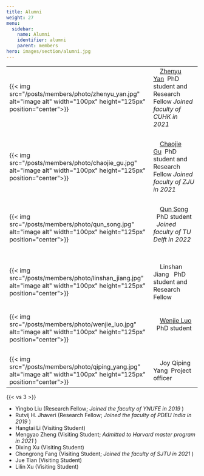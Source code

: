 ```yaml
---
title: Alumni
weight: 27
menu:
  sidebar:
    name: Alumni
    identifier: alumni
    parent: members
hero: images/section/alumni.jpg
---
```

|                                                                                                                        |                                                                                                                                                                                               |
| ---------------------------------------------------------------------------------------------------------------------- | --------------------------------------------------------------------------------------------------------------------------------------------------------------------------------------------- |
| {{< img src="/posts/members/photo/zhenyu_yan.jpg" alt="image alt" width="100px" height="125px" position="center">}}    | &nbsp;&nbsp;&nbsp;&nbsp;[Zhenyu Yan](https://yanzhenyu.com/)&nbsp;&nbsp;PhD student and Research Fellow *Joined faculty of CUHK in 2021*&nbsp;&nbsp;&nbsp;&nbsp;&nbsp;&nbsp;&nbsp;&nbsp;       |
| &nbsp;                                                                                                                 | &nbsp;                                                                                                                                                                                        |
| {{< img src="/posts/members/photo/chaojie_gu.jpg" alt="image alt" width="100px" height="125px" position="center">}}    | &nbsp;&nbsp;&nbsp;&nbsp;[Chaojie Gu](https://chaojiegu.github.io/)&nbsp;&nbsp;PhD student and Research Fellow *Joined faculty of ZJU in 2021* &nbsp;&nbsp;&nbsp;&nbsp;&nbsp;&nbsp;&nbsp;&nbsp; |
| &nbsp;                                                                                                                 | &nbsp;                                                                                                                                                                                        |
| {{< img src="/posts/members/photo/qun_song.jpg" alt="image alt" width="100px" height="125px" position="center">}}      | &nbsp;&nbsp;&nbsp;&nbsp;[Qun Song](https://song-qun.github.io/) &nbsp;&nbsp;PhD student &nbsp;&nbsp;*Joined faculty of TU Delft in 2022* &nbsp;&nbsp;&nbsp;&nbsp;&nbsp;&nbsp;&nbsp;&nbsp;      |
| &nbsp;                                                                                                                 | &nbsp;                                                                                                                                                                                        |
| {{< img src="/posts/members/photo/linshan_jiang.jpg" alt="image alt" width="100px" height="125px" position="center">}} | &nbsp;&nbsp;&nbsp;&nbsp;Linshan Jiang &nbsp;&nbsp;PhD student and Research Fellow                                                                                                             |
| &nbsp;                                                                                                                 | &nbsp;&nbsp;&nbsp;&nbsp;&nbsp;&nbsp;&nbsp;&nbsp;                                                                                                                                              |
| {{< img src="/posts/members/photo/wenjie_luo.jpg" alt="image alt" width="100px" height="125px" position="center">}}    | &nbsp;&nbsp;&nbsp;&nbsp;[Wenjie Luo](https://song-qun.github.io/) &nbsp;&nbsp;PhD student &nbsp;&nbsp; &nbsp;&nbsp;&nbsp;&nbsp;&nbsp;&nbsp;&nbsp;&nbsp;                                          |
| &nbsp;                                                                                                                 | &nbsp;                                                                                                                                                                                        |
| {{< img src="/posts/members/photo/qiping_yang.jpg" alt="image alt" width="100px" height="125px" position="center">}}   | &nbsp;&nbsp;&nbsp;&nbsp;Joy Qiping Yang&nbsp;&nbsp;Project officer&nbsp;&nbsp;&nbsp;&nbsp;&nbsp;&nbsp;&nbsp;&nbsp;                                                                            |

{{< vs 3 >}}

- Yingbo Liu (Research Fellow; *Joined the faculty of YNUFE in 2019* )
- Rutvij H. Jhaveri (Research Fellow; *Joined the faculty of PDEU India in 2019* )
- Hangtai Li (Visiting Student)
- Mengyao Zheng (Visiting Student; *Admitted to Harvard master program in 2021* )
- Dixing Xu (Visiting Student)
- Chongrong Fang (Visiting Student; *Joined the faculty of SJTU in 2021* )
- Jue Tian (Visiting Student)
- Lilin Xu (Visiting Student)
